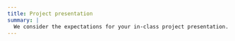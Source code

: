 ```yaml
---
title: Project presentation
summary: |
  We consider the expectations for your in-class project presentation.
---
```


